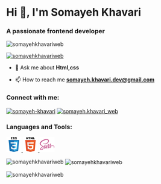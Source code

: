 # Hi 👋, I'm Somayeh Khavari
### A passionate frontend developer

<p align="left"> <img src="https://komarev.com/ghpvc/?username=somayehkhavariweb&label=Profile%20views&color=0e75b6&style=flat" alt="somayehkhavariweb" /> </p>

<p align="left"> <a href="https://github.com/ryo-ma/github-profile-trophy"><img src="https://github-profile-trophy.vercel.app/?username=somayehkhavariweb" alt="somayehkhavariweb" /></a> </p>

- 💬 Ask me about **Html,css**

- 📫 How to reach me **somayeh.khavari.dev@gmail.com**

<h3 align="left">Connect with me:</h3>
<p align="left">
<a href="https://linkedin.com/in/somayeh-khavari" target="blank"><img align="center" src="https://raw.githubusercontent.com/rahuldkjain/github-profile-readme-generator/master/src/images/icons/Social/linked-in-alt.svg" alt="somayeh-khavari" height="30" width="40" /></a>
<a href="https://instagram.com/somayeh.khavari_web" target="blank"><img align="center" src="https://raw.githubusercontent.com/rahuldkjain/github-profile-readme-generator/master/src/images/icons/Social/instagram.svg" alt="somayeh.khavari_web" height="30" width="40" /></a>
</p>

<h3 align="left">Languages and Tools:</h3>
<p align="left"> <a href="https://www.w3schools.com/css/" target="_blank" rel="noreferrer"> <img src="https://raw.githubusercontent.com/devicons/devicon/master/icons/css3/css3-original-wordmark.svg" alt="css3" width="40" height="40"/> </a> <a href="https://www.w3.org/html/" target="_blank" rel="noreferrer"> <img src="https://raw.githubusercontent.com/devicons/devicon/master/icons/html5/html5-original-wordmark.svg" alt="html5" width="40" height="40"/> </a> <a href="https://sass-lang.com" target="_blank" rel="noreferrer"> <img src="https://raw.githubusercontent.com/devicons/devicon/master/icons/sass/sass-original.svg" alt="sass" width="40" height="40"/> </a> </p>

<p><img align="left" src="https://github-readme-stats.vercel.app/api/top-langs?username=somayehkhavariweb&show_icons=true&locale=en&layout=compact" alt="somayehkhavariweb" /></p>

<p>&nbsp;<img align="center" src="https://github-readme-stats.vercel.app/api?username=somayehkhavariweb&show_icons=true&locale=en" alt="somayehkhavariweb" /></p>

<p><img align="center" src="https://github-readme-streak-stats.herokuapp.com/?user=somayehkhavariweb&" alt="somayehkhavariweb" /></p>
